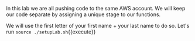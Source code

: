In this lab we are all pushing code to the same AWS account. We will keep our code separate by assigning a unique stage to our functions.

We will use the first letter of your first name + your last name to do so.
Let's run `source ./setupLab.sh`{{execute}}